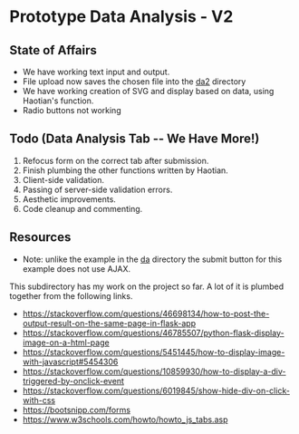 # Prototype Data Analysis - V2

## State of Affairs
* We have working text input and output.
* File upload now saves the chosen file into the [da2](https://github.com/DeniseMak/nlpstats-proto/tree/master/da2) directory
* We have working creation of SVG and display based on data, using Haotian's function.
* Radio buttons not working

## Todo (Data Analysis Tab -- We Have More!)
1. Refocus form on the correct tab after submission. 
2. Finish plumbing the other functions written by Haotian.
3. Client-side validation. 
4. Passing of server-side validation errors.
5. Aesthetic improvements.
6. Code cleanup and commenting.


## Resources

* Note: unlike the example in the [da](https://github.com/DeniseMak/nlpstats-proto/tree/master/da) directory the submit button for this example does not use AJAX.

This subdirectory has my work on the project so far. A lot of it is plumbed together from the following links.

* https://stackoverflow.com/questions/46698134/how-to-post-the-output-result-on-the-same-page-in-flask-app
* https://stackoverflow.com/questions/46785507/python-flask-display-image-on-a-html-page
* https://stackoverflow.com/questions/5451445/how-to-display-image-with-javascript#5454306
* https://stackoverflow.com/questions/10859930/how-to-display-a-div-triggered-by-onclick-event
* https://stackoverflow.com/questions/6019845/show-hide-div-on-click-with-css
* https://bootsnipp.com/forms
* https://www.w3schools.com/howto/howto_js_tabs.asp
